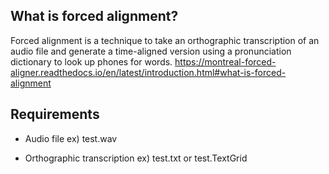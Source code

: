 ## What is forced alignment?
Forced alignment is a technique to take an orthographic transcription of an audio file and generate a time-aligned version using a pronunciation dictionary to look up phones for words.
https://montreal-forced-aligner.readthedocs.io/en/latest/introduction.html#what-is-forced-alignment

## Requirements
* Audio file
 ex) test.wav
 
* Orthographic transcription
 ex) test.txt or test.TextGrid
